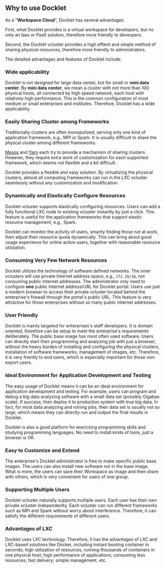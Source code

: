 ## Why to use Docklet ##

As a "**Workspace Cloud**", Docklet has several advantages.

First, what Docklet provides is a virtual workspace for developers, but
no only an Iaas or PaaS solution, therefore more friendly to deveopers.

Second, the Docklet vcluster provides a high effient and simple method
of sharing physical resources, therefore more friendly to
administrators.

The detailed advantages and features of Docklet include:

### Wide applicability ###

Docklet is not designed for large data center, but for small or **mini
data center**. By **mini data center**, we mean a cluster with not more than 100
physical hosts, all connected by high speed network, each host with
relatively high performance. This is the common configuration of most
medium or small enterprises and institutes. Therefore, Docklet has a
wide applicability.

### Easily Sharing Cluster among Frameworks ###

Traditionally clusters are often monopolized, serving only one kind of
application framework, e.g., MPI or Spark.  It is usually difficult to
share the physcal cluster among different frameworks.

[Mesos](http://mesos.apache.org) and
[Yarn](https://hadoop.apache.org/docs/current/hadoop-yarn/hadoop-yarn-site/YARN.html) each try to provide a mechanism of sharing clusters. However, they require extra work of customization for each supported framework, which seems not flexible and a bit difficult.

Docklet provides a flexible and easy solution. By virtualizing the
physical clusters, almost all computing frameworks can run in the
LXC vcluster seamlessly without any customization and modification.

### Dynamically and Elastically Configure Resources ###

Docklet vcluster supports elastically configuring resources. Users can
add a fully functional LXC node to existing vcluster instantly by just a
click. This feature is useful for the application frameworks that
support elastic resource management, e.g., Spark.

Docklet can monitor the activity of users, smartly finding those not at work, 
then adjust their resource quota dynamically. This can bring about good
usage experience for online active users, together with reasonable
resource utilization. 

### Consuming Very Few Network Resources ###

Docklet utilizes the technology of software defined networks. 
The inner vclusters will use private Internet address space, e.g.,
`172.16/16`, not consuming public Internet addresses. The administrator
only need to configure **one** public Internet address/URL for Docklet
portal.  Users use just a modern browser to access their private
vcluster located behind the enterprise's firewall through the portal's 
public URL. This feature is very attractive for those enterprises
without so many public Internet addresses.

### User Friendly ###

Docklet is mainly targeted for enterprises's staff developers. It is
domain oriented, therefore can be setup to meet the enterprise's
requirements deliberately. The public base image has most often used
software. Users can directly start their programming and analyzing job
with just a browser, without the heavy burden of installing and
configuring the physical clusters, installation of software frameworks, 
management of images, etc. Therefore, it is very friently to end users,
which is especially important for those non-export users.

### Ideal Environment for Application Development and Testing ###

The easy usage of Docklet means it can be an ideal environment for
application development and testing. For example, users can program and
debug a big data analyzing software with a small data set (possibly
Gigabye scale). If success, then deploy it to production system with
true big data. In fact, for most data analyzing and mining jobs, their
data set is usually not so large, which means they can directly run and
output the final results in Docklet.

Docklet is also a good platform for exercising programming skills and
studying programming languages. No need to install kinds of tools, just
a browser is OK.

### Easy to Customize and Extend ###

The enterprise's Docklet administrator is free to make specific public base
images. The users can also install new software not in the base image.
What is more, the users can save their Workspace as image and then share
with others, which is very convenient for users of one group.

### Supporting Multiple Users ###

Docklet vcluster naturally supports multiple users. Each user has their
own private vcluster independenlty.  Each vcluster can run different
frameworks such as MPI and Spark without worry about interference.
Therefore, it can satisfy the different requirements of different users.

### Advantages of LXC ###

Docklet uses LXC technology. Therefore, it has the advantages of LXC and
LXC-based solutions like Docker, including instant booting container in seconds;
high utilization of resources, running thousands of containers in one
physical host; high performance of applications; consuming less
resources; fast delivery; simple management, etc.
